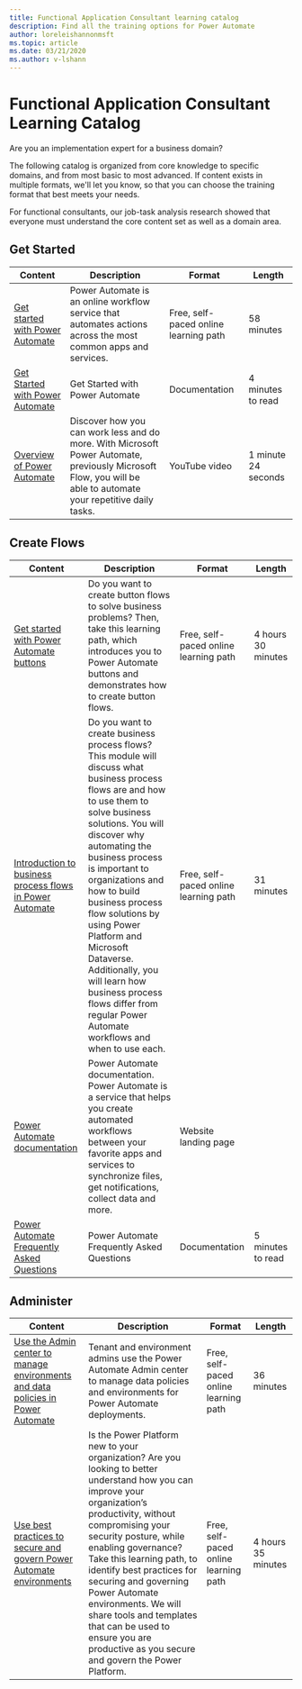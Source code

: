 ```yaml
---
title: Functional Application Consultant learning catalog
description: Find all the training options for Power Automate
author: loreleishannonmsft
ms.topic: article
ms.date: 03/21/2020
ms.author: v-lshann
---
```


# Functional Application Consultant Learning Catalog

Are you an implementation expert for a business domain? 

The following catalog is organized from core knowledge to specific domains, and from most basic to most advanced. If content exists in multiple formats, we'll let you know, so that you can choose the training format that best meets your needs.

For functional consultants, our job-task analysis research showed that everyone must understand the core content set as well as a domain area. 

## Get Started<a name="get-started"></a>
| Content  | Description  | Format | Length    |
|------------------------------------------------------------------------------------------------|-----------------------------------------------------------------------------------------------------------------------------------------------------------------|---------------------------------------|-------------------|
| [Get started with Power Automate](https://docs.microsoft.com/learn/modules/get-started-flows/) | Power Automate is an online workflow service that automates actions across the most common apps and services.         | Free, self-paced online learning path | 58 minutes    |
| [Get Started with Power Automate](https://docs.microsoft.com/power-automate/getting-started)   | Get Started with Power Automate  | Documentation | 4 minutes to read |
| [Overview of Power Automate](https://www.youtube.com/watch?v=hCuxuUaGC6Y)  | Discover how you can work less and do more. With Microsoft Power Automate, previously Microsoft Flow, you will be able to automate your repetitive daily tasks. | YouTube video  | 1 minute 24 seconds   |
## Create Flows<a name="create-flows"></a>
| Content  | Description  | Format | Length    |
|------------------------------------------------------------------------------------------------|-----------------------------------------------------------------------------------------------------------------------------------------------------------------|---------------------------------------|-------------------|
| [Get started with Power Automate buttons](https://docs.microsoft.com/learn/paths/get-started-power-automate-buttons/) | Do you want to create button flows to solve business problems? Then, take this learning path, which introduces you to Power Automate buttons and demonstrates how to create button flows.  | Free, self-paced online learning path | 4 hours 30 minutes |
| [Introduction to business process flows in Power Automate](https://docs.microsoft.com/learn/modules/intro-business-process-flows/)	|Do you want to create business process flows? This module will discuss what business process flows are and how to use them to solve business solutions. You will discover why automating the business process is important to organizations and how to build business process flow solutions by using Power Platform and Microsoft Dataverse. Additionally, you will learn how business process flows differ from regular Power Automate workflows and when to use each.|	Free, self-paced online learning path|	31 minutes |
| [Power Automate documentation](https://docs.microsoft.com/power-automate/)  | Power Automate documentation. Power Automate is a service that helps you create automated workflows between your favorite apps and services to synchronize files, get notifications, collect data and more. | Website landing page |      |
| [Power Automate Frequently Asked Questions](https://docs.microsoft.com/power-automate/frequently-asked-questions)     | Power Automate Frequently Asked Questions   | Documentation   | 5 minutes to read  |
## Administer<a name="administer"></a>
| Content  | Description  | Format | Length    |
|------------------------------------------------------------------------------------------------|-----------------------------------------------------------------------------------------------------------------------------------------------------------------|---------------------------------------|-------------------|
| [Use the Admin center to manage environments and data policies in Power Automate](https://docs.microsoft.com/learn/modules/administer-flows/) | Tenant and environment admins use the Power Automate Admin center to manage data policies and environments for Power Automate deployments.  | Free, self-paced online learning path | 36 minutes  |
| [Use best practices to secure and govern Power Automate environments](https://docs.microsoft.com/learn/paths/best-practices-environments/)    | Is the Power Platform new to your organization? Are you looking to better understand how you can improve your organization’s productivity, without compromising your security posture, while enabling governance? Take this learning path, to identify best practices for securing and governing Power Automate environments. We will share tools and templates that can be used to ensure you are productive as you secure and govern the Power Platform. | Free, self-paced online learning path | 4 hours 35 minutes |

